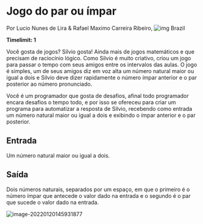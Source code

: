 # Jogo do par ou ímpar

Por Lucio Nunes de Lira & Rafael Maximo Carreira Ribeiro, ![img](https://resources.urionlinejudge.com.br/gallery/images/flags/br.gif) Brazil

**Timelimit: 1**

Você gosta de jogos? Silvio gosta! Ainda mais de jogos matemáticos e que precisam de raciocínio lógico. Como Silvio é muito criativo, criou um jogo para passar o tempo com seus amigos entre os intervalos das aulas. O jogo é simples, um de seus amigos diz em voz alta um número natural maior ou igual a dois e Silvio deve dizer rapidamente o número ímpar anterior e o par posterior ao número pronunciado.

Você é um programador que gosta de desafios, afinal todo programador encara desafios o tempo todo, e por isso se ofereceu para criar um programa para automatizar a resposta de Silvio, recebendo como entrada um número natural maior ou igual a dois e exibindo o ímpar anterior e o par posterior.

## Entrada

Um número natural maior ou igual a dois.

## Saída

Dois números naturais, separados por um espaço, em que o primeiro é o número ímpar que antecede o valor dado na entrada e o segundo é o par que sucede o valor dado na entrada.

![image-20220120145931877](C:\Users\jskol\AppData\Roaming\Typora\typora-user-images\image-20220120145931877.png)